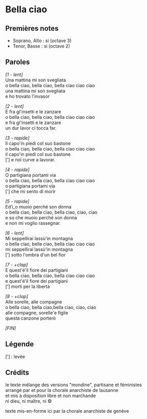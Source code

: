 # Bella ciao

## Premières notes

- Soprano, Alto : si (octave 3)
- Tenor, Basse : si (octave 2)

## Paroles

*[1 - lent]*    
Una mattina mi son svegliata    
o bella ciao, bella ciao, bella ciao ciao ciao    
una mattina mi son svegliata    
e ho trovato l'invasor    

*[2 - lent]*   
E fra gl'insetti e le zanzare   
o bella ciao, bella ciao, bella ciao ciao ciao    
e fra gl'insetti e le zanzare   
un dur lavor ci tocca far.   

*[3 - rapide]*   
Il capo'in piedi col suo bastone   
o bella ciao, bella ciao, bella ciao ciao ciao   
il capo'in piedi col suo bastone   
['] e noi curve a lavorar.   

*[4 - rapide]*    
O partigiana portami via   
o bella ciao, bella ciao, bella ciao ciao ciao   
o partigiana portami via   
['] che mi sento di morir   

*[5 - rapide]*    
Ed’i_o muoio perché son donna   
o bella ciao, bella ciao, bella ciao, ciao, ciao   
e so che muoio perché son donna   
e non mi voglio rassegnar.   

*[6 - lent]*   
Mi seppellirai lassù'in montagna   
o bella ciao, bella ciao, bella ciao ciao ciao   
mi seppellirai lassù'in montagna   
['] sotto l'ombra d'un bel fior   

*[7 - +clap]*   
E quest'é'il fiore dei partigiani   
o bella ciao, bella ciao, bella ciao ciao ciao   
e quest'é'il fiore dei partigiani   
['] morti per la libertà   

*[8 - +clap]*   
Alle sorelle, alle compagne   
o bella ciao, bella ciao,bella ciao, ciao, ciao   
alle compagne, sorelle'e figlie   
questa canzone porterò   

*[FIN]*   

## Légende

['] : levée

## Crédits 

le texte mélange des versions "mondine", partisane et féministes   
arrangé par et pour la chorale anarchiste de lausanne   
et mis à disposition libre et non marchande   
ni dieu, ni maître, ni ©   

texte mis-en-forme ici par la chorale anarchiste de genève   